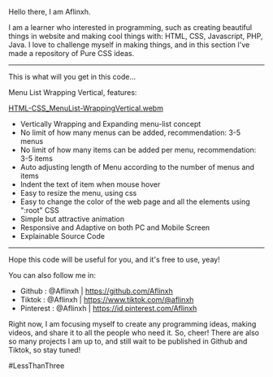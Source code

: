 Hello there, I am Aflinxh.

I am a learner who interested in programming, such as creating beautiful things in website and making cool things with: HTML, CSS, Javascript, PHP, Java.
I love to challenge myself in making things, and in this section I've made a repository of Pure CSS ideas.

---

This is what will you get in this code...

Menu List Wrapping Vertical, features:

[HTML-CSS_MenuList-WrappingVertical.webm](https://user-images.githubusercontent.com/106858846/209427628-e5bdf719-f723-46b1-b37b-e4f0f9b8eb97.webm)

- Vertically Wrapping and Expanding menu-list concept
- No limit of how many menus can be added, recommendation: 3-5 menus
- No limit of how many items can be added per menu, recommendation: 3-5 items
- Auto adjusting length of Menu according to the number of menus and items
- Indent the text of item when mouse hover
- Easy to resize the menu, using css
- Easy to change the color of the web page and all the elements using ":root" CSS
- Simple but attractive animation
- Responsive and Adaptive on both PC and Mobile Screen
- Explainable Source Code

---

Hope this code will be useful for you, and it's free to use, yeay!

You can also follow me in:

- Github : @Aflinxh | https://github.com/Aflinxh
- Tiktok : @Aflinxh | https://www.tiktok.com/@aflinxh
- Pinterest : @Aflinxh | https://id.pinterest.com/Aflinxh

Right now, I am focusing myself to create any programming ideas, making videos, and share it to all the people who need it. So, cheer!
There are also so many projects I am up to, and still wait to be published in Github and Tiktok, so stay tuned!

#LessThanThree
